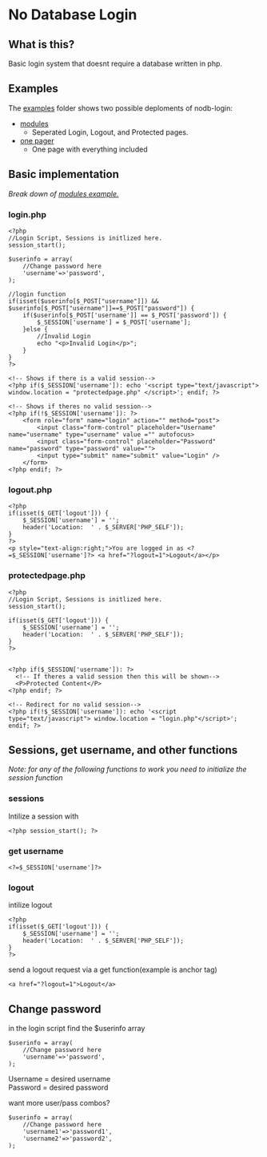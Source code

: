 # No Database Login
## What is this?
Basic login system that doesnt require a database written in php.<br>

## Examples
The [examples](https://github.com/isteinbrook/nodb-login/tree/master/examples) folder shows two possible deploments of nodb-login:<br>
* [modules](https://github.com/isteinbrook/nodb-login/tree/master/examples/modules)
    * Seperated Login, Logout, and Protected pages.
* [one pager](https://github.com/isteinbrook/nodb-login/tree/master/examples/onepager)
    * One page with everything included

## Basic implementation
*Break down of [modules example.](https://github.com/isteinbrook/nodb-login/tree/master/examples/modules)*
### login.php
```
<?php
//Login Script, Sessions is initlized here.
session_start();

$userinfo = array(
    //Change password here
    'username'=>'password',
);

//login function
if(isset($userinfo[$_POST["username"]]) && $userinfo[$_POST["username"]]==$_POST["password"]) {
    if($userinfo[$_POST['username']] == $_POST['password']) {
        $_SESSION['username'] = $_POST['username'];
    }else {
        //Invalid Login
        echo "<p>Invalid Login</p>";
    }
}
?>

<!-- Shows if there is a valid session-->
<?php if($_SESSION['username']): echo '<script type="text/javascript"> window.location = "protectedpage.php" </script>'; endif; ?>

<!-- Shows if theres no valid session-->
<?php if(!$_SESSION['username']): ?>
    <form role="form" name="login" action="" method="post">
        <input class="form-control" placeholder="Username" name="username" type="username" value ="" autofocus>
        <input class="form-control" placeholder="Password" name="password" type="password" value="">
        <input type="submit" name="submit" value="Login" />
    </form>
<?php endif; ?>
```

### logout.php
```
<?php 
if(isset($_GET['logout'])) {
    $_SESSION['username'] = '';
    header('Location:  ' . $_SERVER['PHP_SELF']);
}
?>
<p style="text-align:right;">You are logged in as <?=$_SESSION['username']?> <a href="?logout=1">Logout</a></p>
```

### protectedpage.php
```
<?php
//Login Script, Sessions is initlized here.
session_start();

if(isset($_GET['logout'])) {
    $_SESSION['username'] = '';
    header('Location:  ' . $_SERVER['PHP_SELF']);
}
?>


<?php if($_SESSION['username']): ?>
  <!-- If theres a valid session then this will be shown-->
  <P>Protected Content</P>
<?php endif; ?>
        
<!-- Redirect for no valid session-->
<?php if(!$_SESSION['username']): echo '<script type="text/javascript"> window.location = "login.php"</script>'; endif; ?>
```

## Sessions, get username, and other functions
*Note: for any of the following functions to work you need to initialize the session function*
### sessions
Intilize a session with<br>
```
<?php session_start(); ?>
```
### get username
```
<?=$_SESSION['username']?>
```
### logout
intilize logout<br>
```
<?php 
if(isset($_GET['logout'])) {
    $_SESSION['username'] = '';
    header('Location:  ' . $_SERVER['PHP_SELF']);
}
?>
```
send a logout request via a get function(example is anchor tag)<br>
```
<a href="?logout=1">Logout</a>
```

## Change password
in the login script find the $userinfo array
```
$userinfo = array(
    //Change password here
    'username'=>'password',
);
```
Username = desired username<br>
Password = desired password

want more user/pass combos?<br>
```
$userinfo = array(
    //Change password here
    'username1'=>'password1',
    'username2'=>'password2',
);
```
